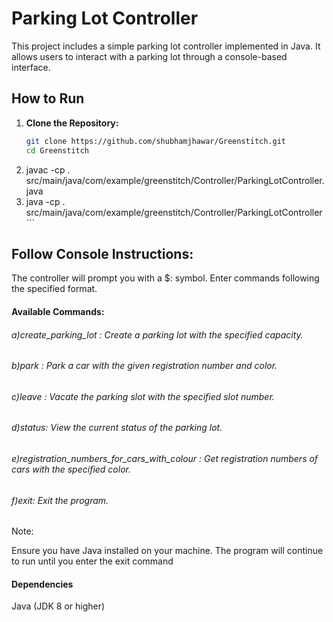 # Parking Lot Controller

This project includes a simple parking lot controller implemented in Java. It allows users to interact with a parking lot through a console-based interface.

## How to Run

1. **Clone the Repository:**
   ```bash
   git clone https://github.com/shubhamjhawar/Greenstitch.git
   cd Greenstitch

2.  javac -cp . src/main/java/com/example/greenstitch/Controller/ParkingLotController.java
3.  java -cp . src/main/java/com/example/greenstitch/Controller/ParkingLotController ```

   
## Follow Console Instructions:

The controller will prompt you with a $: symbol.
Enter commands following the specified format.

#### Available Commands:

  ###### a)create_parking_lot <capacity>: Create a parking lot with the specified capacity.
  ###### b)park <registrationNumber> <color>: Park a car with the given registration number and color.
  ###### c)leave <slotNumber>: Vacate the parking slot with the specified slot number.
  ###### d)status: View the current status of the parking lot.
  ###### e)registration_numbers_for_cars_with_colour <color>: Get registration numbers of cars with the specified color.
  ###### f)exit: Exit the program.
   
Note:

Ensure you have Java installed on your machine.
The program will continue to run until you enter the exit command

#### Dependencies
Java (JDK 8 or higher)

